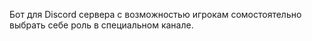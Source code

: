 Бот для Discord сервера с возможностью игрокам сомостоятельно выбрать себе роль в специальном канале.
